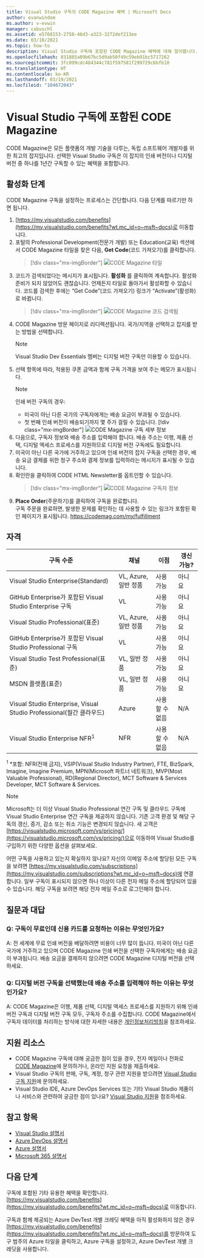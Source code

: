 ```yaml
---
title: Visual Studio 구독의 CODE Magazine 혜택 | Microsoft Docs
author: evanwindom
ms.author: v-evwin
manager: cabuschl
ms.assetid: e5768153-2758-46d3-a323-3272def213ee
ms.date: 03/18/2021
ms.topic: how-to
description: Visual Studio 구독에 포함된 CODE Magazine 혜택에 대해 알아봅니다.
ms.openlocfilehash: 831885a89b67bc5d9ab50f49c59eb91bc5717262
ms.sourcegitcommit: 3fc099cdc484344c781f597581f299729c6bfb10
ms.translationtype: HT
ms.contentlocale: ko-KR
ms.lasthandoff: 03/19/2021
ms.locfileid: "104672043"
---
```

# <a name="code-magazine-included-in-visual-studio-subscriptions"></a>Visual Studio 구독에 포함된 CODE Magazine

CODE Magazine은 모든 플랫폼의 개발 기술을 다루는, 독립 소프트웨어 개발자를 위한 최고의 잡지입니다.  선택한 Visual Studio 구독은 이 잡지의 인쇄 버전이나 디지털 버전 중 하나를 1년간 구독할 수 있는 혜택을 포함합니다.

## <a name="activation-steps"></a>활성화 단계
CODE Magazine 구독을 설정하는 프로세스는 간단합니다.  다음 단계를 따르기만 하면 됩니다.

1. [https://my.visualstudio.com/benefits](https://my.visualstudio.com/benefits?wt.mc_id=o~msft~docs)로 이동합니다.
2. 포털의 Professional Development(전문가 개발) 또는 Education(교육) 섹션에서 CODE Magazine 타일을 찾은 다음, **Get Code**(코드 가져오기)를 클릭합니다.
   > [!div class="mx-imgBorder"]
   > ![CODE Magazine 타일](_img/vs-code-magazine/vs-code-magazine-tile.png "CODE Magazine 타일")
3. 코드가 검색되었다는 메시지가 표시됩니다.  **활성화** 를 클릭하여 계속합니다.  활성화 준비가 되지 않았어도 괜찮습니다.  언제든지 타일로 돌아가서 활성화할 수 있습니다.  코드를 검색한 후에는 “Get Code”(코드 가져오기) 링크가 “Activate”(활성화)로 바뀝니다.
   > [!div class="mx-imgBorder"]
   > ![CODE Magazine 코드 검색됨](_img/vs-code-magazine/vs-code-magazine-success.png "코드 검색됨")
4. CODE Magazine 방문 페이지로 리디렉션됩니다. 국가/지역을 선택하고 잡지를 받는 방법을 선택합니다. 
   > [!NOTE]
   > Visual Studio Dev Essentials 멤버는 디지털 버전 구독만 이용할 수 있습니다. 
5. 선택 항목에 따라, 적용된 쿠폰 금액과 함께 구독 가격을 보여 주는 메모가 표시됩니다.
   > [!NOTE]
   > 인쇄 버전 구독의 경우:
   > - 미국이 아닌 다른 국가의 구독자에게는 배송 요금이 부과될 수 있습니다. 
   > - 첫 번째 인쇄 버전이 배송되기까지 몇 주가 걸릴 수 있습니다.
      > [!div class="mx-imgBorder"]
      > ![CODE Magazine 구독 세부 정보](_img/vs-code-magazine/vs-code-magazine-details.png "구독 세부 정보 및 가격")
6. 다음으로, 구독자 정보와 배송 주소를 입력해야 합니다.  배송 주소는 이행, 제품 선택, 디지털 액세스 프로세스를 지원하므로 디지털 버전 구독에도 필요합니다.
7. 미국이 아닌 다른 국가에 거주하고 있으며 인쇄 버전의 잡지 구독을 선택한 경우, 배송 요금 결제를 위한 청구 주소와 결제 정보를 입력하라는 메시지가 표시될 수 있습니다. 
8. 확인란을 클릭하여 CODE HTML Newsletter를 옵트인할 수 있습니다.
   > [!div class="mx-imgBorder"]
   > ![CODE Magazine 구독자 정보](_img/vs-code-magazine/vs-code-magazine-subscriber-info.png "구독자 정보 및 배달 주소")
9. **Place Order**(주문하기)를 클릭하여 구독을 완료합니다.  
구독 주문을 완료하면, 발생한 문제를 확인하는 데 사용할 수 있는 링크가 포함된 확인 페이지가 표시됩니다. https://codemag.com/my/fulfillment 

## <a name="eligibility"></a>자격
| 구독 수준                                                 |     채널                                            | 이점                                                          | 갱신 가능?    |
|--------------------------------------------------------------------|---------------------------------------------------------|------------------------------------------------------------------|---------------|
| Visual Studio Enterprise(Standard)   | VL, Azure, 일반 정품| 사용 가능       |  아니요          |
| GitHub Enterprise가 포함된 Visual Studio Enterprise 구독   | VL| 사용 가능       |  아니요          |
| Visual Studio Professional(표준) | VL, Azure, 일반 정품                                       | 사용 가능                                                            |  아니요          |
| GitHub Enterprise가 포함된 Visual Studio Professional 구독 | VL                                      | 사용 가능                                                            |  아니요          |
| Visual Studio Test Professional(표준)                         | VL, 일반 정품                                              | 사용 가능                                             |  아니요          |
| MSDN 플랫폼(표준)                                          | VL, 일반 정품                                              | 사용 가능                                              |  아니요          |
| Visual Studio Enterprise, Visual Studio Professional(월간 클라우드) | Azure | 사용할 수 없음 | N/A |
| Visual Studio Enterprise NFR<sup>1</sup> | NFR | 사용할 수 없음 | N/A |

<sup>1</sup> *포함: NFR(전매 금지), VSIP(Visual Studio Industry Partner), FTE, BizSpark, Imagine, Imagine Premium, MPN(Microsoft 파트너 네트워크), MVP(Most Valuable Professional), RD(Regional Director), MCT Software & Services Developer, MCT Software & Services.  

> [!NOTE]
> Microsoft는 더 이상 Visual Studio Professional 연간 구독 및 클라우드 구독에 Visual Studio Enterprise 연간 구독을 제공하지 않습니다. 기존 고객 환경 및 해당 구독의 갱신, 증가, 감소 또는 취소 기능은 변경되지 않습니다. 새 고객은 [https://visualstudio.microsoft.com/vs/pricing/](https://visualstudio.microsoft.com/vs/pricing/)으로 이동하여 Visual Studio를 구입하기 위한 다양한 옵션을 살펴보세요.

어떤 구독을 사용하고 있는지 확실하지 않나요?  자신의 이메일 주소에 할당된 모든 구독을 보려면 [https://my.visualstudio.com/subscriptions](https://my.visualstudio.com/subscriptions?wt.mc_id=o~msft~docs)에 연결합니다. 일부 구독이 표시되지 않으면 하나 이상이 다른 전자 메일 주소에 할당되어 있을 수 있습니다.  해당 구독을 보려면 해당 전자 메일 주소로 로그인해야 합니다.

## <a name="frequently-asked-questions"></a>질문과 대답
### <a name="q-if-the-subscription-is-free-why-am-i-being-asked-for-a-credit-card"></a>Q: 구독이 무료인데 신용 카드를 요청하는 이유는 무엇인가요?  
A: 전 세계에 무료 인쇄 버전을 배달하려면 비용이 너무 많이 듭니다.  미국이 아닌 다른 국가에 거주하고 있으며 CODE Magazine 인쇄 버전을 선택한 구독자에게는 배송 요금이 부과됩니다. 배송 요금을 결제하지 않으려면 CODE Magazine 디지털 버전을 선택하세요. 

### <a name="q-why-do-i-need-to-provide-a-delivery-address-for-a-digital-subscription"></a>Q: 디지털 버전 구독을 선택했는데 배송 주소를 입력해야 하는 이유는 무엇인가요?
A:  CODE Magazine은 이행, 제품 선택, 디지털 액세스 프로세스를 지원하기 위해 인쇄 버전 구독과 디지털 버전 구독 모두, 구독자 주소를 수집합니다.  CODE Magazine에서 구독자 데이터를 처리하는 방식에 대한 자세한 내용은 [개인정보처리방침](https://www.codemag.com/Home/Privacy)을 참조하세요.

## <a name="support-resources"></a>지원 리소스
- CODE Magazine 구독에 대해 궁금한 점이 있을 경우,  전자 메일이나 전화로 [CODE Magazine](https://www.codemag.com/contact)에 문의하거나, 온라인 지원 요청을 제출하세요.
- Visual Studio 구독의 판매, 구독, 계정, 청구 관련 지원을 받으려면 [Visual Studio 구독 지원](https://my.visualstudio.com/gethelp)에 문의하세요.
- Visual Studio IDE, Azure DevOps Services 또는 기타 Visual Studio 제품이나 서비스와 관련하여 궁금한 점이 있나요?  [Visual Studio 지원](https://visualstudio.microsoft.com/support/)을 참조하세요.

## <a name="see-also"></a>참고 항목
- [Visual Studio 설명서](/visualstudio/)
- [Azure DevOps 설명서](/azure/devops/)
- [Azure 설명서](/azure/)
- [Microsoft 365 설명서](/microsoft-365/)

## <a name="next-steps"></a>다음 단계
구독에 포함된 기타 유용한 혜택을 확인합니다. [https://my.visualstudio.com/benefits](https://my.visualstudio.com/benefits?wt.mc_id=o~msft~docs)로 이동합니다.

구독과 함께 제공되는 Azure DevTest 개별 크레딧 혜택을 아직 활성화하지 않은 경우 [https://my.visualstudio.com/benefits](https://my.visualstudio.com/benefits?wt.mc_id=o~msft~docs)를 방문하여 도구 범주의 Azure 타일을 클릭하고, Azure 구독을 설정하고, Azure DevTest 개별 크레딧을 사용합니다.